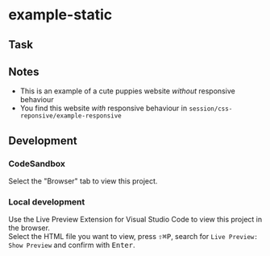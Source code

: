 # example-static

## Task

## Notes

- This is an example of a cute puppies website _without_ responsive behaviour
- You find this website _with_ responsive behaviour in `session/css-reponsive/example-responsive`

## Development

### CodeSandbox

Select the "Browser" tab to view this project.

### Local development

Use the Live Preview Extension for Visual Studio Code to view this project in the browser.  
Select the HTML file you want to view, press <kbd>⇧</kbd><kbd>⌘</kbd><kbd>P</kbd>, search for `Live Preview: Show Preview` and confirm with <kbd>Enter</kbd>.
